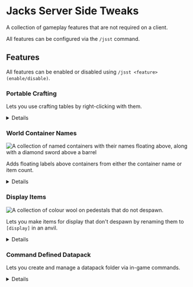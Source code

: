 # Jacks Server Side Tweaks

A collection of gameplay features that are not required on a client.

All features can be configured via the `/jsst` command.

## Features

All features can be enabled or disabled using `/jsst <feature> (enable/disable)`.

### Portable Crafting

Lets you use crafting tables by right-clicking with them.

<details>

Valid items to check are contained in the
[jsst:items/crafting_tables](https://github.com/JackFred2/JacksServerSideTweaks/blob/1.19/src/main/resources/data/jsst/tags/items/crafting_tables.json) 
tag, which can be extended using data packs or the Command Defined Datapack feature below.

#### Config

| Option    | Description                                                    | Default | Valid Options   |
|-----------|----------------------------------------------------------------|---------|-----------------|
| sneakOnly | Whether players need to sneak to use crafting tables as items. | `false` | `true`, `false` |

</details>

### World Container Names

![A collection of named containers with their names floating above, along with a diamond sword above a barrel](https://i.imgur.com/PFrsD9q.png)

Adds floating labels above containers from either the container name or item count.

<details>

Uses the new Display Entities from 23w06a.

To give a name to a container, rename it in an anvil. You can use the format `[item:<ITEM_STACK>]` to display an item instead, 
using the same syntax as the `/give` command. Examples:

- `[item:minecraft:golden_apple]`
- `[item:potion{Potion:"night_vision"}]`

If you give a container the name `[max-count]`, the item displayed will update to the highest-count item in the
container
every time it is opened.

#### Admin

To clean up if you ever remove JSST, you can run the following command to remove lingering display entities:

`/kill @e[tag=jsst_world_container_name]`

#### Config

| Option               | Description                                   | Default  | Valid Options        |
|----------------------|-----------------------------------------------|----------|----------------------|
| facingMode           | How labels should face the player.            | `CENTER` | `CENTER`, `VERTICAL` |
| labelRangeMultiplier | Multiplier for the distance labels are shown. | `1`      | `[0.25, 4]`          |

</details>

### Display Items

![A collection of colour wool on pedestals that do not despawn.](https://i.imgur.com/8nFBqdu.png)

Lets you make items for display that don't despawn by renaming them to `[display]` in an anvil.

<details>

Useful for shops or showcases. Plays a chime sound if a display item is successfully made.

**Warning**: This does not prevent the item from being destroyed in other ways, such as cactus, lava, `/kill`, cleanup
plugins, or being moved with hoppers or water.

#### Admin

To 'take ownership' of nearby items, run the following command:

`/execute as @e[type=item,tag=jsst_display_item,distance=..5] run data modify entity @s Owner set from entity @p UUID`

#### Config

| Option          | Description                                                                                                                                              | Default | Valid Options   |
|-----------------|----------------------------------------------------------------------------------------------------------------------------------------------------------|---------|-----------------|
| ownerPickupOnly | Should only the player who dropped the item be able to pick it back up.                                                                                  | `true`  | `true`, `false` |
| operatorOnly    | Should only server operators be allowed to create display items? Does not apply in single player. Recommended to enable ownerPickupOnly if this is true. | `false` | `true`, `false` |

</details>

### Command Defined Datapack

Lets you create and manage a datapack folder via in-game commands.

<details>

Currently, only supports tags. Designed to help configure mods game features using tags such as `minecraft:enderman_holdable`, 
or `jsst:crafting_tables`, or just creating tags for your server easier.

`/jsst cdd save` - Manually saves a copy of the current datapack in-memory. Should not be required in most cases as other 
commands that modify the pack call this directly.

#### Tags

See also: [Tag JSON Format](https://minecraft.fandom.com/wiki/Tag#JSON_format)

Base command: `/jsst cdd tag <registry>`

`<registry>` defines which registry the tags should be looked up through. For example, you'll want `minecraft:item` to
modify item tags or `minecraft:block` for block tags.

- `.. listTags [filter]` - Lists all tags that are registered for this registry.
- `.. list <tag>` - Lists all elements in a given tag. This is after tags have been 'flattened' i.e. tags referenced by other tags are not shown.
- `.. add <tag> value <element> [isOptional]` - Adds an element to a `<tag>` in the datapack.
- `.. add <tag> tag <newTag> [isOptional]` - Adds a reference to `<newTag>` in `<tag>` in the datapack.
- `.. remove <tag> <element>` - Removes an element from `<tag>` in the datapack. This does **not** let you remove items from tags defined elsewhere; use `setReplace` below to overwrite them.
- `.. setReplace <tag> <shouldReplace>` - Marks `<tag>` to overwrite other tags with the same name.

##### Example (Adding nether stars to the crafting table list for Portable Crafting above)

1. `/jsst cdd tag minecraft:item add jsst:crafting_tables value minecraft:nether_star`
2. `/datapack enable "file/jsstCDD"` on first generation
3. `/reload`

</details>
